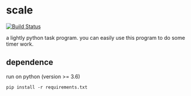 # scale

[![Build Status](https://travis-ci.org/laxect/scale.svg?branch=master)](https://travis-ci.org/laxect/scale)

a lightly python task program. you can easily use this program to do some timer work.

## dependence

run on python (version >= 3.6)
```
pip install -r requirements.txt
```
